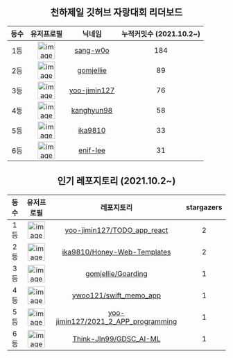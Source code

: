 
<h2 align="center">천하제일 깃허브 자랑대회 리더보드</h2>

<table align="center">
  <thead>
    <tr>
      <th>
        등수
      </th>
      <th>
        유저프로필
      </th>
      <th>
        닉네임
      </th>
      <th>
        누적커밋수 (2021.10.2~)
      </th>
    </tr>
  </thead>
  <tbody>
    <tr>
      <td align="center">
        1등
      </td>
      <td align="center">
        <a href="https://github.com/sang-w0o" >
          <img width="40" alt="image" src="https://avatars.githubusercontent.com/u/48438083?v=4">
        </a>
      </td>
      <td align="center">
      <a href="https://github.com/sang-w0o" >
          sang-w0o
      </a>
      </td>
      <td align="center">
        184
      </td>
    </tr>
    <tr>
      <td align="center">
        2등
      </td>
      <td align="center">
        <a href="https://github.com/gomjellie" >
          <img width="40" alt="image" src="https://avatars.githubusercontent.com/u/13645032?v=4">
        </a>
      </td>
      <td align="center">
      <a href="https://github.com/gomjellie" >
          gomjellie
      </a>
      </td>
      <td align="center">
        89
      </td>
    </tr>
    <tr>
      <td align="center">
        3등
      </td>
      <td align="center">
        <a href="https://github.com/yoo-jimin127" >
          <img width="40" alt="image" src="https://avatars.githubusercontent.com/u/66112716?v=4">
        </a>
      </td>
      <td align="center">
      <a href="https://github.com/yoo-jimin127" >
          yoo-jimin127
      </a>
      </td>
      <td align="center">
        76
      </td>
    </tr>
    <tr>
      <td align="center">
        4등
      </td>
      <td align="center">
        <a href="https://github.com/kanghyun98" >
          <img width="40" alt="image" src="https://avatars.githubusercontent.com/u/70627979?v=4">
        </a>
      </td>
      <td align="center">
      <a href="https://github.com/kanghyun98" >
          kanghyun98
      </a>
      </td>
      <td align="center">
        58
      </td>
    </tr>
    <tr>
      <td align="center">
        5등
      </td>
      <td align="center">
        <a href="https://github.com/ika9810" >
          <img width="40" alt="image" src="https://avatars.githubusercontent.com/u/44824398?v=4">
        </a>
      </td>
      <td align="center">
      <a href="https://github.com/ika9810" >
          ika9810
      </a>
      </td>
      <td align="center">
        33
      </td>
    </tr>
    <tr>
      <td align="center">
        6등
      </td>
      <td align="center">
        <a href="https://github.com/enif-lee" >
          <img width="40" alt="image" src="https://avatars.githubusercontent.com/u/9916002?v=4">
        </a>
      </td>
      <td align="center">
      <a href="https://github.com/enif-lee" >
          enif-lee
      </a>
      </td>
      <td align="center">
        31
      </td>
    </tr>
  </tbody>
</table>

<h2 align="center">인기 레포지토리 (2021.10.2~)</h2>

<table align="center">
  <thead>
    <tr>
      <th>
        등수
      </th>
      <th>
        유저프로필
      </th>
      <th>
        레포지토리
      </th>
      <th>
        stargazers
      </th>
    </tr>
  </thead>
  <tbody>
    <tr>
      <td align="center">
        1등
      </td>
      <td align="center">
        <a href="https://github.com/yoo-jimin127" >
          <img width="40" alt="image" src="https://avatars.githubusercontent.com/u/66112716?v=4">
        </a>
      </td>
      <td align="center">
        <a href="https://github.com/yoo-jimin127/TODO_app_react" >
          yoo-jimin127/TODO_app_react
        </a>
      </td>
      </td>
      <td align="center">
        2
      </td>
    </tr>
    <tr>
      <td align="center">
        2등
      </td>
      <td align="center">
        <a href="https://github.com/ika9810" >
          <img width="40" alt="image" src="https://avatars.githubusercontent.com/u/44824398?v=4">
        </a>
      </td>
      <td align="center">
        <a href="https://github.com/ika9810/Honey-Web-Templates" >
          ika9810/Honey-Web-Templates
        </a>
      </td>
      </td>
      <td align="center">
        2
      </td>
    </tr>
    <tr>
      <td align="center">
        3등
      </td>
      <td align="center">
        <a href="https://github.com/gomjellie" >
          <img width="40" alt="image" src="https://avatars.githubusercontent.com/u/13645032?v=4">
        </a>
      </td>
      <td align="center">
        <a href="https://github.com/gomjellie/Goarding" >
          gomjellie/Goarding
        </a>
      </td>
      </td>
      <td align="center">
        1
      </td>
    </tr>
    <tr>
      <td align="center">
        4등
      </td>
      <td align="center">
        <a href="https://github.com/ywoo121" >
          <img width="40" alt="image" src="https://avatars.githubusercontent.com/u/71367047?v=4">
        </a>
      </td>
      <td align="center">
        <a href="https://github.com/ywoo121/swift_memo_app" >
          ywoo121/swift_memo_app
        </a>
      </td>
      </td>
      <td align="center">
        1
      </td>
    </tr>
    <tr>
      <td align="center">
        5등
      </td>
      <td align="center">
        <a href="https://github.com/yoo-jimin127" >
          <img width="40" alt="image" src="https://avatars.githubusercontent.com/u/66112716?v=4">
        </a>
      </td>
      <td align="center">
        <a href="https://github.com/yoo-jimin127/2021_2_APP_programming" >
          yoo-jimin127/2021_2_APP_programming
        </a>
      </td>
      </td>
      <td align="center">
        1
      </td>
    </tr>
    <tr>
      <td align="center">
        6등
      </td>
      <td align="center">
        <a href="https://github.com/Think-JIn99" >
          <img width="40" alt="image" src="https://avatars.githubusercontent.com/u/79181909?v=4">
        </a>
      </td>
      <td align="center">
        <a href="https://github.com/Think-JIn99/GDSC_AI-ML" >
          Think-JIn99/GDSC_AI-ML
        </a>
      </td>
      </td>
      <td align="center">
        1
      </td>
    </tr>
  </tbody>
</table>
    